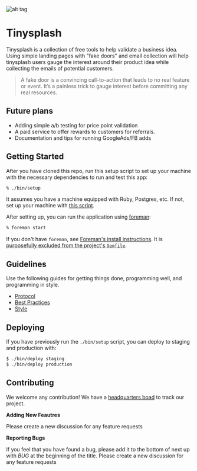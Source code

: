![alt tag](https://www.dropbox.com/s/o8paecqn14k1b9h/tinysplash-logo.png?dl=0)

# Tinysplash

Tinysplash is a collection of free tools to help validate a business idea. Using
simple landing pages with "fake doors" and email collection will help tinysplash
users gauge the interest around their product idea while collecting the emails
of potential customers.

>A fake door is a convincing call-to-action that leads to no real feature or
>event. It’s a painless trick to gauge interest before committing any real
>resources.

## Future plans

* Adding simple a/b testing for price point validation
* A paid service to offer rewards to customers for referrals.
* Documentation and tips for running GoogleAds/FB adds

## Getting Started

After you have cloned this repo, run this setup script to set up your machine
with the necessary dependencies to run and test this app:

```bash
% ./bin/setup
```

It assumes you have a machine equipped with Ruby, Postgres, etc. If not, set up
your machine with [this script].

[this script]: https://github.com/thoughtbot/laptop

After setting up, you can run the application using [foreman]:

```bash
% foreman start
```

If you don't have `foreman`, see [Foreman's install instructions][foreman]. It
is [purposefully excluded from the project's `Gemfile`][exclude].

[foreman]: https://github.com/ddollar/foreman
[exclude]: https://github.com/ddollar/foreman/pull/437#issuecomment-41110407

## Guidelines

Use the following guides for getting things done, programming well, and
programming in style.

* [Protocol](http://github.com/thoughtbot/guides/blob/master/protocol)
* [Best Practices](http://github.com/thoughtbot/guides/blob/master/best-practices)
* [Style](http://github.com/thoughtbot/guides/blob/master/style)

## Deploying

If you have previously run the `./bin/setup` script,
you can deploy to staging and production with:

```bash
$ ./bin/deploy staging
$ ./bin/deploy production
```

## Contributing

We welcome any contribution! We have a [headquarters
boad](https://headquarters.io/tinysplash) to track our project.

**Adding New Feautres**

Please create a new discussion for any feature requests

**Reporting Bugs**

If you feel that you have found a bug, please add it to the bottom of next up
with *BUG* at the beginning of the title.
Please create a new discussion for any feature requests

